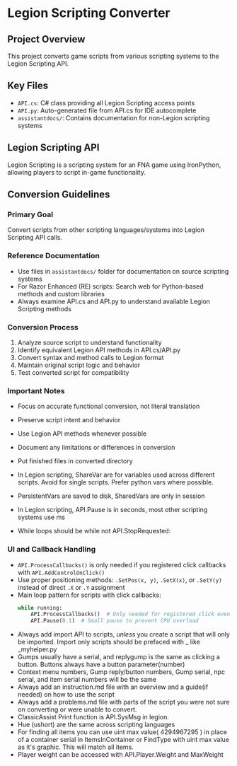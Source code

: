 # Legion Scripting Converter

## Project Overview
This project converts game scripts from various scripting systems to the Legion Scripting API.

## Key Files
- `API.cs`: C# class providing all Legion Scripting access points
- `API.py`: Auto-generated file from API.cs for IDE autocomplete
- `assistantdocs/`: Contains documentation for non-Legion scripting systems

## Legion Scripting API
Legion Scripting is a scripting system for an FNA game using IronPython, allowing players to script in-game functionality.

## Conversion Guidelines

### Primary Goal
Convert scripts from other scripting languages/systems into Legion Scripting API calls.

### Reference Documentation
- Use files in `assistantdocs/` folder for documentation on source scripting systems
- For Razor Enhanced (RE) scripts: Search web for Python-based methods and custom libraries
- Always examine API.cs and API.py to understand available Legion Scripting methods

### Conversion Process
1. Analyze source script to understand functionality
2. Identify equivalent Legion API methods in API.cs/API.py
3. Convert syntax and method calls to Legion format
4. Maintain original script logic and behavior
5. Test converted script for compatibility

### Important Notes
- Focus on accurate functional conversion, not literal translation
- Preserve script intent and behavior
- Use Legion API methods whenever possible
- Document any limitations or differences in conversion

- Put finished files in converted directory
- In Legion scripting, ShareVar are for variables used across different scripts. Avoid for single scripts. Prefer python vars where possible.
- PersistentVars are saved to disk, SharedVars are only in session
- In Legion scripting, API.Pause is in seconds, most other scripting systems use ms
- While loops should be while not API.StopRequested:

### UI and Callback Handling
- `API.ProcessCallbacks()` is only needed if you registered click callbacks with `API.AddControlOnClick()`
- Use proper positioning methods: `.SetPos(x, y)`, `.SetX(x)`, or `.SetY(y)` instead of direct `.X` or `.Y` assignment
- Main loop pattern for scripts with click callbacks:
  ```python
  while running:
      API.ProcessCallbacks()  # Only needed for registered click events
      API.Pause(0.1)  # Small pause to prevent CPU overload
  ```
- Always add import API to scripts, *unless* you create a script that will only be imported. Import only scripts should be prefaced with _ like _myhelper.py
- Gumps usually have a serial, and replygump is the same as clicking a button. Buttons always have a button parameter(number)
- Context menu numbers, Gump reply/button numbers, Gump serial, npc serial, and item serial numbers will be the same
- Always add an instruction.md file with an overview and a guide(if needed) on how to use the script
- Always add a problems.md file with parts of the script you were not sure on converting or were unable to convert.
- ClassicAssist Print function is API.SysMsg in legion.
- Hue (ushort) are the same across scripting languages
- For finding all items you can use uint max value( 4294967295 ) in place of a container serial in ItemsInContainer or FindType with uint max value as it's graphic. This will match all items.
- Player weight can be accessed with API.Player.Weight and MaxWeight